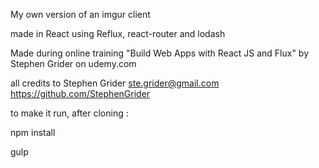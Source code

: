 My own version of an imgur client 

made in React using Reflux, react-router and lodash

Made during online training "Build Web Apps with React JS and Flux" 
by Stephen Grider on udemy.com

all credits to Stephen Grider ste.grider@gmail.com
https://github.com/StephenGrider


to make it run, after cloning :

npm install

gulp
